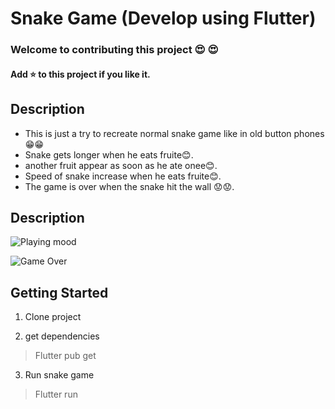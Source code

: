 # Snake Game (Develop using Flutter)
### Welcome to contributing this project :heart_eyes: :heart_eyes:
#### Add :star: to this project if you like it. 

## Description
 - This is just a try to recreate normal snake game like in old button phones:grin::grin:
 - Snake gets longer when he eats fruite:blush:.
 - another fruit appear as soon as he ate onee:blush:.
 - Speed of snake increase when he eats fruite:blush:.
 - The game is over when the snake hit the wall :worried::worried:.

## Description
![Playing mood](https://user-images.githubusercontent.com/44415252/143180500-790597b9-291b-43c9-8763-4a30f51d8c63.png)

![Game Over](https://user-images.githubusercontent.com/44415252/143180541-09167064-e5eb-4e9a-a10a-a09cd23aeed6.png)

## Getting Started
1. Clone project

2. get dependencies
> Flutter pub get

3. Run snake game
> Flutter run
